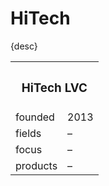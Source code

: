 # HiTech

{desc}


<table>
  <tr>
    <th colspan="2"> <h3> HiTech LVC</h3> </th>
  </tr>
  <tr>
    <td> founded </td>
    <td> 2013 </td>
  </tr>
  <tr>
    <td> fields </td>
    <td> – </td>
  </tr>
  <tr>
    <td> focus </td>
    <td> – </td>
  </tr>
  <tr>
    <td> products </td>
    <td> – </td>
  </tr>
</table>